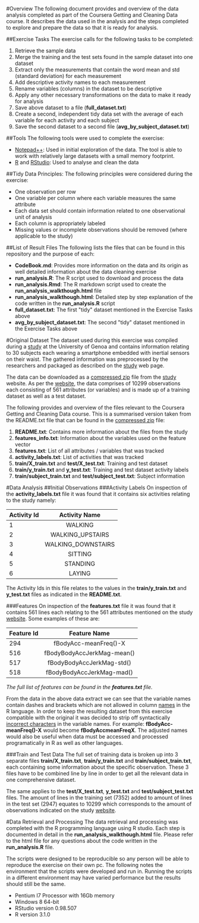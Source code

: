 #Overview
The following document provides and overview of the data analysis completed as part of the Coursera Getting and Cleaning Data course. It describes the data used in the analysis and the steps completed to explore and prepare the data so that it is ready for analysis. 

##Exercise Tasks
The exercise calls for the following tasks to be completed:

1. Retrieve the sample data
1. Merge the training and the test sets found in the sample dataset into one dataset
1. Extract only the measurements that contain the word mean and std (standard deviation) for each measurement
1. Add descriptive activity names to each measurement
1. Rename variables (columns) in the dataset to be descriptive
1. Apply any other necessary transformations on the data to make it ready for analysis 
1. Save above dataset to a file (**full_dataset.txt**)
1. Create a second, independent tidy data set with the average of each variable for each activity and each subject
1. Save the second dataset to a second file (**avg_by_subject_dataset.txt**)

##Tools
The following tools were used to complete the exercise:

* [Notepad++](http://notepad-plus-plus.org/): Used in initial exploration of the data. The tool is able to work with relatively large datasets with a small memory footprint. 
* [R](http://www.r-project.org/) and [RStudio](http://www.rstudio.com/): Used to analyse and clean the data

##Tidy Data Principles:
The following principles were considered during the exercise:

* One observation per row
* One variable per column where each variable measures the same attribute
* Each data set should contain information related to one observational unit of analysis 
* Each column is appropriately labeled
* Missing values or incomplete observations should be removed (where applicable to the study)

##List of Result Files
The following lists the files that can be found in this repository and the purpose of each:

* **CodeBook.md**: Provides more information on the data and its origin as well detailed information about the data cleaning exercise
* **run_analysis.R**: The R script used to download and process the data
* **run_analysis.Rmd**: The R markdown script used to create the  **run_analysis_walkthough.html** file
* **run_analysis_walkthough.html**: Detailed step by step explanation of the code written in the **run_analysis.R** script
* **full_dataset.txt**: The first "tidy" dataset mentioned in the Exercise Tasks above 
* **avg_by_subject_dataset.txt**: The second "tidy" dataset mentioned in the Exercise Tasks above 

#Original Dataset
The dataset used during this exercise was compiled during a [study](http://archive.ics.uci.edu/ml/datasets/Human+Activity+Recognition+Using+Smartphones) at the University of Genoa and contains information relating to 30 subjects each wearing a smartphone embedded with inertial sensors on their waist. The gathered information was preprocessed by the researchers and packaged as described on the [study](http://archive.ics.uci.edu/ml/datasets/Human+Activity+Recognition+Using+Smartphones) web page.

The data can be downloaded as a [compressed zip](https://d396qusza40orc.cloudfront.net/getdata%2Fprojectfiles%2FUCI%20HAR%20Dataset.zip) file from the  [study](http://archive.ics.uci.edu/ml/datasets/Human+Activity+Recognition+Using+Smartphones) website. As per the [website](http://archive.ics.uci.edu/ml/datasets/Human+Activity+Recognition+Using+Smartphones), the data comprises of 10299 observations each consisting of 561 attributes (or variables) and is made up of a training dataset as well as a test dataset.

The following provides and overview of the files relevant to the Coursera Getting and Cleaning Data course. This is a summarised version taken from the README.txt file that can be found in the [compressed zip](https://d396qusza40orc.cloudfront.net/getdata%2Fprojectfiles%2FUCI%20HAR%20Dataset.zip) file:

1. **README.txt**: Contains more information about the files from the study
1. **features_info.txt**: Information about the variables used on the feature vector
1. **features.txt**: List of all attributes / variables that was tracked
1. **activity_labels.txt**: List of activities that was tracked 
1. **train/X_train.txt** and **test/X_test.txt**: Training and test dataset
1. **train/y_train.txt** and **y_test.txt**: Training and test dataset activity labels
1. **train/subject_train.txt** and **test/subject_test.txt**: Subject information

#Data Analysis
##Initial Observations
###Activity Labels
On inspection of the **activity_labels.txt** file it was found that it contains six activities relating to the study namely:

| Activity Id | Activity Name |
| ------------- |:-------------:|
|1 | WALKING |
|2 | WALKING_UPSTAIRS |
|3 | WALKING_DOWNSTAIRS |
|4 | SITTING |
|5 | STANDING |
| 6 | LAYING |

The Activity Ids in this file relates to the values in the **train/y_train.txt** and **y_test.txt** files as indicated in the **README.txt**.

###Features
On inspection of the **features.txt** file it was found that it contains 561 lines each relating to the 561 attributes mentioned on the study [website](http://archive.ics.uci.edu/ml/datasets/Human+Activity+Recognition+Using+Smartphones). Some examples of these are:

| Feature Id | Feature Name |
| ------------- |:-------------:|
| 294 | fBodyAcc-meanFreq()-X |
| 516 | fBodyBodyAccJerkMag-mean() |
| 517 | fBodyBodyAccJerkMag-std() |
| 518 | fBodyBodyAccJerkMag-mad() |
*The full list of features can be found in the **features.txt** file.*

From the data in the above data extract we can see that the variable names contain dashes and brackets which are not allowed in column [names](http://cran.r-project.org/doc/FAQ/R-FAQ.html#What-are-valid-names_003f) in the R language. In order to keep the resulting dataset from this exercise compatible with the original it was decided to strip off syntactically [incorrect characters](http://cran.r-project.org/doc/FAQ/R-FAQ.html#What-are-valid-names_003f) in the variable names. For example: **fBodyAcc-meanFreq()-X** would become **fBodyAccmeanFreqX**. The adjusted names would also be useful when data must be accessed and processed programatically in R as well as other languages.

###Train and Test Data
The full set of training data is broken up into 3 separate files **train/X_train.txt**,  **train/y_train.txt** and **train/subject_train.txt**, each containing some information about the specific observation. These 3 files have to be combined line by line in order to get all the relevant data in one comprehensive dataset.

The same applies to the **test/X_test.txt**, **y_test.txt** and **test/subject_test.txt** files. The amount of lines in the training set (7352) added to amount of lines in the test set (2947) equates to 10299 which corresponds to the amount of observations indicated on the study [website](http://archive.ics.uci.edu/ml/datasets/Human+Activity+Recognition+Using+Smartphones).

#Data Retrieval and Processing
The data retrieval and processing was completed with the R programming language using R studio. Each step is documented in detail in the **run_analysis_walkthough.html** file. Please refer to the html file for any questions about the code written in the **run_analysis.R** file.

The scripts were designed to be reproducible so any person will be able to reproduce the exercise on their own pc. The following notes the environment that the scripts were developed and run in. Running the scripts in a different environment may have varied performance but the results should still be the same.

* Pentium I7 Processor with 16Gb memory
* Windows 8 64-bit
* RStudio version 0.98.507
* R version 3.1.0



 